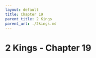 ```yaml
---
layout: default
title: Chapter 19
parent_title: 2 Kings
parent_url: ./2kings.md
---
```


# 2 Kings - Chapter 19
